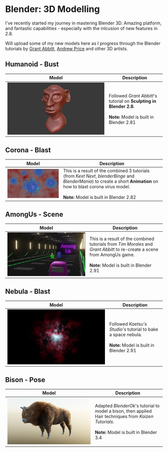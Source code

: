 # Blender: 3D Modelling

I've recently started my journey in mastering Blender 3D. Amazing platform, and fantastic capabilities - especially with the inlcusion of new features in 2.8.

Will upload some of my new models here as I progress through the Blender tutorials by [Grant Abbitt](http://gabbitt.co.uk/about-1/index.html), [Andrew Price](https://www.blenderguru.com/about) and other 3D artists.

## Humanoid - Bust
| Model | Description |
| --- | --- |
| ![Humanoid_Bust](/images/Humanoid_Bust.png) | Followed *Grant Abbitt*'s tutorial on **Sculpting in Blender 2.8**. <br><br> **Note:** Model is built in Blender 2.81 |

## Corona - Blast
| Model | Description |
| --- | --- |
| ![Corona_Blast](/images/Corona_Blaster.gif) | This is a result of the combined 3 tutorials (from *Kext Next*, *blenderBinge* and *BlenderMania*) to create a short **Animation** on how to blast corona virus model. <br><br> **Note:** Model is built in Blender 2.82 |

## AmongUs - Scene
| Model | Description |
| --- | --- |
| ![Among_Us](/images/Among_Us.png) | This is a result of the combined tutorials from *Tim Morales* and *Grant Abbitt* to re-create a scene from AmongUs game. <br><br> **Note:** Model is built in Blender 2.91 |

## Nebula - Blast
| Model | Description |
| --- | --- |
| ![Nebula_Blust](/images/Nebula_Blast.png) | Followed *Kaetsu's Studio*'s tutorial to bake a space nebula. <br><br> **Note:** Model is built in Blender 2.91 |

## Bison - Pose
| Model | Description |
| --- | --- |
| ![Bison_Pose](/images/Bison_Pose.png) | Adapted *BlenderOk*'s tutorial to model a bison, then applied Hair techniques from *Kaizen Tutorials*. <br><br> **Note:** Model is built in Blender 3.4 |
